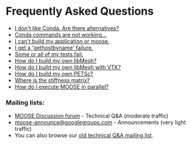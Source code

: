 # Frequently Asked Questions

- [I don't like Conda. Are there alternatives?](faq_conda_alternatives.md)
- [Conda commands are not working...](help/troubleshooting.md#condaissues)
- [I can't build my application or moose.](help/troubleshooting.md#buildissues)
- [I get a 'gethostbyname' failure.](help/troubleshooting.md#failingtests)
- [Some or all of my tests fail.](help/troubleshooting.md#failingtests)
- [How do I build my own libMesh?](faq/faq_build_libmesh.md)
- [How do I build my own libMesh with VTK?](faq/faq_build_libmesh-vtk.md)
- [How do I build my own PETSc?](faq/faq_build_petsc.md)
- [Where is the stiffness matrix?](help/faq/what_is_fem.md)
- [How do I execute MOOSE in parallel?](getting_started/examples_and_tutorials/tutorial01_app_development/step07_parallel.md)


### Mailing lists:

- [MOOSE Discussion forum](https://github.com/idaholab/moose/discussions) - Technical Q&A (moderate traffic)
- [moose-announce@googlegroups.com](https://groups.google.com/forum/#!forum/moose-announce) - Announcements (very light traffic)
- You can also browse our [old technical Q&A mailing list](https://groups.google.com/forum/#!forum/moose-users).
